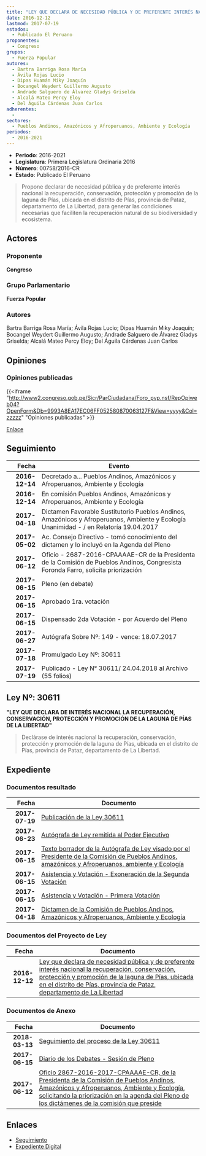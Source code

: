 ```yaml
---
title: "LEY QUE DECLARA DE NECESIDAD PÚBLICA Y DE PREFERENTE INTERÉS NACIONAL LA RECUPERACIÓN, CONSERVACIÓN, PROTECCIÓN Y PROMOCIÓN DE LA LAGUNA DE PÍAS, UBICADA EN EL DISTRITO DE PÍAS, PROVINCIA DE PATAZ, DEPARTAMENTO DE LA LIBERTAD."
date: 2016-12-12
lastmod: 2017-07-19
estados: 
  - Publicado El Peruano
proponentes: 
  - Congreso
grupos: 
  - Fuerza Popular
autores: 
  - Bartra Barriga Rosa María
  - Ávila Rojas Lucio
  - Dipas Huamán Miky Joaquín
  - Bocangel Weydert Guillermo Augusto
  - Andrade Salguero de Álvarez Gladys Griselda
  - Alcalá Mateo Percy Eloy
  - Del Águila Cárdenas Juan Carlos
adherentes: 
  - 
sectores: 
  - Pueblos Andinos, Amazónicos y Afroperuanos, Ambiente y Ecología
periodos: 
  - 2016-2021
---
```


- **Periodo**: 2016-2021
- **Legislatura**: Primera Legislatura Ordinaria 2016
- **Número**: 00758/2016-CR
- **Estado**: Publicado El Peruano

> Propone declarar de necesidad pública y de preferente interés nacional la recuperación, conservación, protección y promoción de la laguna de Pías, ubicada en el distrito de Pías, provincia de Pataz, departamento de La Libertad, para generar las condiciones necesarias que faciliten la recuperación natural de su biodiversidad y ecosistema.


## Actores

### Proponente

**Congreso**

### Grupo Parlamentario

**Fuerza Popular**

### Autores

Bartra Barriga Rosa María; Ávila Rojas Lucio; Dipas Huamán Miky Joaquín; Bocangel Weydert Guillermo Augusto; Andrade Salguero de Álvarez Gladys Griselda; Alcalá Mateo Percy Eloy; Del Águila Cárdenas Juan Carlos


## Opiniones

### Opiniones publicadas

{{<iframe "http://www2.congreso.gob.pe/Sicr/ParCiudadana/Foro_pvp.nsf/RepOpiweb04?OpenForm&Db=9993A8EA17EC06FF052580870063127F&View=yyyy&Col=zzzzz" "Opiniones publicadas" >}}

[Enlace](http://www2.congreso.gob.pe/Sicr/ParCiudadana/Foro_pvp.nsf/RepOpiweb04?OpenForm&Db=9993A8EA17EC06FF052580870063127F&View=yyyy&Col=zzzzz)

## Seguimiento

| Fecha | Evento |
|------:|--------|
| **2016-12-14** | Decretado a... Pueblos Andinos, Amazónicos y Afroperuanos, Ambiente y Ecología|
| **2016-12-14** | En comisión Pueblos Andinos, Amazónicos y Afroperuanos, Ambiente y Ecología|
| **2017-04-18** | Dictamen Favorable Sustitutorio Pueblos Andinos, Amazónicos y Afroperuanos, Ambiente y Ecología Unanimidad - / en Relatoría 19.04.2017|
| **2017-05-02** | Ac. Consejo Directivo - tomó conocimiento del dictamen y lo incluyó en la Agenda del Pleno|
| **2017-06-12** | Oficio - 2687-2016-CPAAAAE-CR de la Presidenta de la Comisión de Pueblos Andinos, Congresista Foronda Farro, solicita priorización|
| **2017-06-15** | Pleno (en debate)|
| **2017-06-15** | Aprobado 1ra. votación|
| **2017-06-15** | Dispensado 2da Votación - por Acuerdo del Pleno|
| **2017-06-27** | Autógrafa Sobre Nº: 149 - vence: 18.07.2017|
| **2017-07-18** | Promulgado Ley Nº: 30611|
| **2017-07-19** | Publicado - Ley N° 30611/ 24.04.2018 al Archivo (55 folios)|

## Ley Nº: 30611

**"LEY QUE DECLARA DE INTERÉS NACIONAL LA RECUPERACIÓN, CONSERVACIÓN, PROTECCIÓN Y PROMOCIÓN DE LA LAGUNA DE PÍAS DE LA LIBERTAD"**

> Declárase de interés nacional la recuperación, conservación, protección y promoción de la laguna de Pías, ubicada en el distrito de Pías, provincia de Pataz, departamento de La Libertad.


## Expediente


### Documentos resultado

| Fecha | Documento |
|------:|--------|
| **2017-07-19** | [Publicación de la Ley 30611](http://www.leyes.congreso.gob.pe/Documentos/2016_2021/ADLP/Normas_Legales/30611-LEY.pdf) |
| **2017-06-23** | [Autógrafa de Ley remitida al Poder Ejecutivo](http://www.leyes.congreso.gob.pe/Documentos/2016_2021/ADLP/Texto_Aprobado/AU0075820170623.pdf) |
| **2017-06-15** | [Texto borrador de la Autógrafa de Ley visado por el Presidente de la Comisión de Pueblos Andinos, amazónicos y Afroperuanos, ambiente y Ecología](http://www.leyes.congreso.gob.pe/Documentos/2016_2021/Texto_Borrador_de_Autografa/BAU0075820170615.pdf) |
| **2017-06-15** | [Asistencia y Votación - Exoneración de la Segunda Votación](http://www.leyes.congreso.gob.pe/Documentos/2016_2021/Asistencia_y_Votacion/Proyectos_de_Ley/Exoneracion_de_Segunda_Votacion/ESV0075820170615.pdf) |
| **2017-06-15** | [Asistencia y Votación - Primera Votación](http://www.leyes.congreso.gob.pe/Documentos/2016_2021/Asistencia_y_Votacion/Proyectos_de_Ley/AV0075820170615.pdf) |
| **2017-04-18** | [Dictamen de la Comisión de Pueblos Andinos, Amazónicos y Afroperuanos, Ambiente y Ecología](http://www.leyes.congreso.gob.pe/Documentos/2016_2021/Dictamenes/Proyectos_de_Ley/00758DC19MAY20170418..pdf) |

### Documentos del Proyecto de Ley

| Fecha | Documento |
|------:|--------|
| **2016-12-12** | [Ley que declara de necesidad pública y de preferente interés nacional la recuperación, conservación, protección y promoción de la laguna de Pías, ubicada en el distrito de Pías, provincia de Pataz, departamento de La Libertad](http://www.leyes.congreso.gob.pe/Documentos/2016_2021/Proyectos_de_Ley_y_de_Resoluciones_Legislativas/PL0075820161212.pdf) |

### Documentos de Anexo

| Fecha | Documento |
|------:|--------|
| **2018-03-13** | [Seguimiento del proceso de la Ley 30611](http://www.leyes.congreso.gob.pe/Documentos/2016_2021/Seguimiento_de_Proyectos_de_Ley/00758PL20180313..pdf) |
| **2017-06-15** | [Diario de los Debates - Sesión de Pleno](http://www2.congreso.gob.pe/Sicr/DiarioDebates/Publicad.nsf/SesionesPleno/05256D6E0073DFE90525814100160860/$FILE/SLO-2016-16A.pdf) |
| **2017-06-12** | [Oficio 2867-2016-2017-CPAAAAE-CR, de la Presidenta de la Comisión de Pueblos Andinos, Amazónicos y Afroperuanos, Ambiente y Ecología, solicitando la priorización en la agenda del Pleno de los dictámenes de la comisión que preside](http://www.leyes.congreso.gob.pe/Documentos/2016_2021/Oficios/Comisiones_Ordinarias/OFICIO-2867-2016-2017-CPAAAAE-CR.pdf) |

## Enlaces 

- [Seguimiento](http://www2.congreso.gob.pe/Sicr/TraDocEstProc/CLProLey2016.nsf/f7fff46988ca05b1052578e100829cc7/cc7edd49839fdd8105258087006eab92?OpenDocument)
- [Expediente Digital](http://www2.congreso.gob.pe/Sicr/TraDocEstProc/CLProLey2016.nsf/f7fff46988ca05b1052578e100829cc7/cc7edd49839fdd8105258087006eab92?OpenDocument&Click=05257FB7005EB655.eb71d0cf91d8294e05256cdf006b5706/$Body/0.1C6C)
